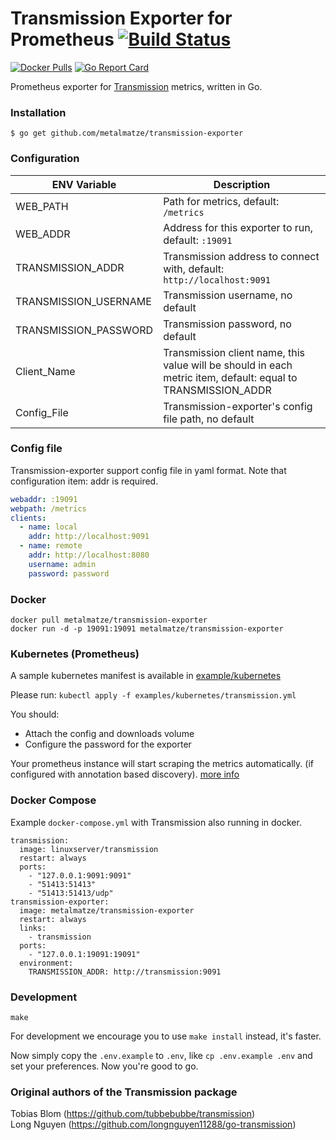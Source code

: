 # Transmission Exporter for Prometheus [![Build Status](https://cloud.drone.io/api/badges/metalmatze/transmission-exporter/status.svg)](https://cloud.drone.io/metalmatze/transmission-exporter)

[![Docker Pulls](https://img.shields.io/docker/pulls/metalmatze/transmission-exporter.svg?maxAge=604800)](https://hub.docker.com/r/metalmatze/transmission-exporter)
[![Go Report Card](https://goreportcard.com/badge/github.com/metalmatze/transmission-exporter)](https://goreportcard.com/report/github.com/metalmatze/transmission-exporter)

Prometheus exporter for [Transmission](https://transmissionbt.com/) metrics, written in Go.

### Installation

    $ go get github.com/metalmatze/transmission-exporter

### Configuration

ENV Variable | Description
|----------|-----|
| WEB_PATH | Path for metrics, default: `/metrics` |
| WEB_ADDR | Address for this exporter to run, default: `:19091` |
| TRANSMISSION_ADDR | Transmission address to connect with, default: `http://localhost:9091` |
| TRANSMISSION_USERNAME | Transmission username, no default |
| TRANSMISSION_PASSWORD | Transmission password, no default |
| Client_Name | Transmission client name, this value will be should in each metric item, default: equal to TRANSMISSION_ADDR |
| Config_File | Transmission-exporter's config file path, no default |

### Config file

Transmission-exporter support config file in yaml format. Note that configuration item: addr is required.

``` yaml
webaddr: :19091
webpath: /metrics
clients:
  - name: local
    addr: http://localhost:9091
  - name: remote
    addr: http://localhost:8080
    username: admin
    password: password
```

### Docker

    docker pull metalmatze/transmission-exporter
    docker run -d -p 19091:19091 metalmatze/transmission-exporter

### Kubernetes (Prometheus)

A sample kubernetes manifest is available in [example/kubernetes](https://github.com/metalmatze/transmission-exporter/blob/master/examples/kubernetes/docker-compose.yml)

Please run: `kubectl apply -f examples/kubernetes/transmission.yml`

You should:
* Attach the config and downloads volume
* Configure the password for the exporter

Your prometheus instance will start scraping the metrics automatically. (if configured with annotation based discovery). [more info](https://www.weave.works/docs/cloud/latest/tasks/monitor/configuration-k8s/)

### Docker Compose

Example `docker-compose.yml` with Transmission also running in docker.

    transmission:
      image: linuxserver/transmission
      restart: always
      ports:
        - "127.0.0.1:9091:9091"
        - "51413:51413"
        - "51413:51413/udp"
    transmission-exporter:
      image: metalmatze/transmission-exporter
      restart: always
      links:
        - transmission
      ports:
        - "127.0.0.1:19091:19091"
      environment:
        TRANSMISSION_ADDR: http://transmission:9091

### Development

    make

For development we encourage you to use `make install` instead, it's faster.

Now simply copy the `.env.example` to `.env`, like `cp .env.example .env` and set your preferences.
Now you're good to go.

### Original authors of the Transmission package  
Tobias Blom (https://github.com/tubbebubbe/transmission)  
Long Nguyen (https://github.com/longnguyen11288/go-transmission)
